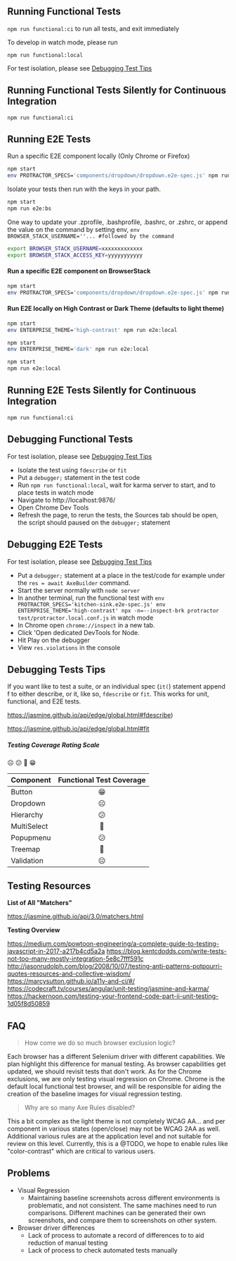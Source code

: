 ## Running Functional Tests
`npm run functional:ci` to run all tests, and exit immediately

To develop in watch mode, please run

`npm run functional:local`

For test isolation, please see [Debugging Test Tips](#debugging-tests-tips)
## Running Functional Tests Silently for Continuous Integration
`npm run functional:ci`

## Running E2E Tests

Run a specific E2E component locally (Only Chrome or Firefox)

```sh
npm start
env PROTRACTOR_SPECS='components/dropdown/dropdown.e2e-spec.js' npm run e2e:local
```

Isolate your tests then run with the keys in your path.

```sh
npm start
npm run e2e:bs
 ```

One way to update your .zprofile, .bashprofile, .bashrc, or .zshrc, or append the value on the command by setting env, `env BROWSER_STACK_USERNAME=''... #followed by the command`

```sh
export BROWSER_STACK_USERNAME=xxxxxxxxxxxxx
export BROWSER_STACK_ACCESS_KEY=yyyyyyyyyyy
```
#### Run a specific E2E component on BrowserStack

```sh
npm start
env PROTRACTOR_SPECS='components/dropdown/dropdown.e2e-spec.js' npm run e2e:bs
```

#### Run E2E locally on High Contrast or Dark Theme (defaults to light theme)

```sh
npm start
env ENTERPRISE_THEME='high-contrast' npm run e2e:local
```

```sh
npm start
env ENTERPRISE_THEME='dark' npm run e2e:local
```

```sh
npm start
npm run e2e:local
```

## Running E2E Tests Silently for Continuous Integration
`npm run functional:ci`

## Debugging Functional Tests
For test isolation, please see [Debugging Test Tips](#debugging-tests-tips)
- Isolate the test using `fdescribe` or `fit`
- Put a `debugger;` statement in the test code
- Run `npm run functional:local`, wait for karma server to start, and to place tests in watch mode
- Navigate to http://localhost:9876/
- Open Chrome Dev Tools
- Refresh the page, to rerun the tests, the Sources tab should be open, the script should paused on the `debugger;` statement

## Debugging E2E Tests
For test isolation, please see [Debugging Test Tips](#debugging-tests-tips)
- Put a `debugger;` statement at a place in the test/code for example under the `res = await AxeBuilder` command.
- Start the server normally with `node server`
- In another terminal, run the functional test with `env PROTRACTOR_SPECS='kitchen-sink.e2e-spec.js' env ENTERPRISE_THEME='high-contrast' npx -n=--inspect-brk protractor test/protractor.local.conf.js` in watch mode
- In Chrome open `chrome://inspect` in a new tab.
- Click 'Open dedicated DevTools for Node.
- Hit Play on the debugger
- View `res.violations` in the console

## Debugging Tests Tips
If you want like to test a suite, or an individual spec (`it(`) statement append f to either describe, or it, like so, `fdescribe` or `fit`. This works for unit, functional, and E2E tests.

https://jasmine.github.io/api/edge/global.html#fdescribe)

https://jasmine.github.io/api/edge/global.html#fit

##### Testing Coverage Rating Scale
☹️ 😕 🙂 😁

Component | Functional Test Coverage
------------- | :-------------:
Button | 😁
Dropdown | ☹️
Hierarchy | 😕
MultiSelect | 🙂
Popupmenu | 😕
Treemap | 🙂
Validation | ☹️

## Testing Resources

**List of All "Matchers"**

https://jasmine.github.io/api/3.0/matchers.html

**Testing Overview**

https://medium.com/powtoon-engineering/a-complete-guide-to-testing-javascript-in-2017-a217b4cd5a2a
https://blog.kentcdodds.com/write-tests-not-too-many-mostly-integration-5e8c7fff591c
http://jasonrudolph.com/blog/2008/10/07/testing-anti-patterns-potpourri-quotes-resources-and-collective-wisdom/
https://marcysutton.github.io/a11y-and-ci/#/
https://codecraft.tv/courses/angular/unit-testing/jasmine-and-karma/
https://hackernoon.com/testing-your-frontend-code-part-ii-unit-testing-1d05f8d50859

## FAQ

> How come we do so much browser exclusion logic?

Each browser has a different Selenium driver with different capabilities. We plan highlight this difference for manual testing. As browser capabilities get updated, we should revisit tests that don't work. As for the Chrome exclusions, we are only testing visual regression on Chrome. Chrome is the default local functional test browser, and will be responsible for aiding the creation of the baseline images for visual regression testing.

> Why are so many Axe Rules disabled?

This a bit complex as the light theme is not completely WCAG AA... and per component in various states (open/close) may not be WCAG 2AA as well. Additional various rules are at the application level and not suitable for review on this level. Currently, this is a @TODO, we hope to enable rules like "color-contrast" which are critical to various users.

## Problems
 - Visual Regression
     - Maintaining baseline screenshots across different environments is problematic, and not consistent. The same machines need to run comparisons. Different machines can be generated their own screenshots, and compare them to screenshots on other system.
 - Browser driver differences
    - Lack of process to automate a record of differences to to aid reduction of manual testing
    - Lack of process to check automated tests manually
